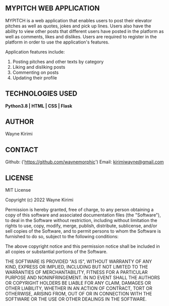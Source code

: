 ## MYPITCH WEB APPLICATION
MYPITCH is a web application that enables users to post their elevator pitches as well as quotes, jokes
 and pick up lines. Users also have the ability to view other posts that different users have posted in the platform as well as comments, likes and dislikes. Users are required to register in the platform in order to use the application's features.

Application features include:
1. Posting pitches and other texts by category
2. Liking and disliking posts
3. Commenting on posts
4. Updating their profile

## TECHNOLOGIES USED
**Python3.8 | HTML | CSS | Flask**

## AUTHOR
Wayne Kirimi

## CONTACT
Github: ('https://github.com/waynemorphic')
Email: kirimiwayne@gmail.com

## LICENSE
MIT License

Copyright (c) 2022 Wayne Kirimi

Permission is hereby granted, free of charge, to any person obtaining a copy
of this software and associated documentation files (the "Software"), to deal
in the Software without restriction, including without limitation the rights
to use, copy, modify, merge, publish, distribute, sublicense, and/or sell
copies of the Software, and to permit persons to whom the Software is
furnished to do so, subject to the following conditions:

The above copyright notice and this permission notice shall be included in all
copies or substantial portions of the Software.

THE SOFTWARE IS PROVIDED "AS IS", WITHOUT WARRANTY OF ANY KIND, EXPRESS OR
IMPLIED, INCLUDING BUT NOT LIMITED TO THE WARRANTIES OF MERCHANTABILITY,
FITNESS FOR A PARTICULAR PURPOSE AND NONINFRINGEMENT. IN NO EVENT SHALL THE
AUTHORS OR COPYRIGHT HOLDERS BE LIABLE FOR ANY CLAIM, DAMAGES OR OTHER
LIABILITY, WHETHER IN AN ACTION OF CONTRACT, TORT OR OTHERWISE, ARISING FROM,
OUT OF OR IN CONNECTION WITH THE SOFTWARE OR THE USE OR OTHER DEALINGS IN THE
SOFTWARE.